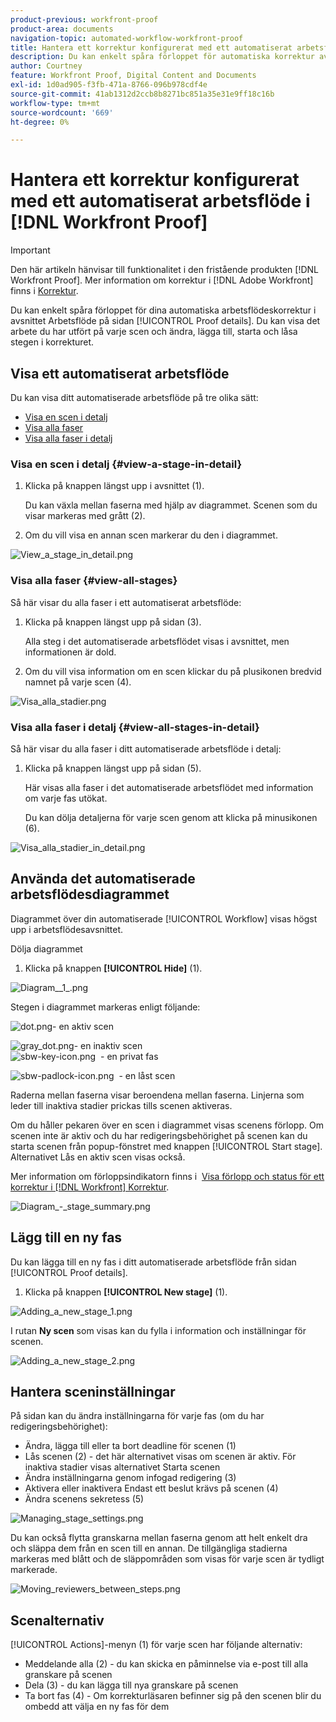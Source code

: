 ```yaml
---
product-previous: workfront-proof
product-area: documents
navigation-topic: automated-workflow-workfront-proof
title: Hantera ett korrektur konfigurerat med ett automatiserat arbetsflöde i  [!DNL Workfront Proof]
description: Du kan enkelt spåra förloppet för automatiska korrektur av arbetsflöden i avsnittet Arbetsflöde på sidan Korrekturinformation. Du kan visa det arbete du har utfört på varje scen och ändra, lägga till, starta och låsa stegen i korrekturet.
author: Courtney
feature: Workfront Proof, Digital Content and Documents
exl-id: 1d0ad905-f3fb-471a-8766-096b978cdf4e
source-git-commit: 41ab1312d2ccb8b8271bc851a35e31e9ff18c16b
workflow-type: tm+mt
source-wordcount: '669'
ht-degree: 0%

---
```


# Hantera ett korrektur konfigurerat med ett automatiserat arbetsflöde i [!DNL Workfront Proof]

>[!IMPORTANT]
>
>Den här artikeln hänvisar till funktionalitet i den fristående produkten [!DNL Workfront Proof]. Mer information om korrektur i [!DNL Adobe Workfront] finns i [Korrektur](../../../review-and-approve-work/proofing/proofing.md).

Du kan enkelt spåra förloppet för dina automatiska arbetsflödeskorrektur i avsnittet Arbetsflöde på sidan [!UICONTROL Proof details]. Du kan visa det arbete du har utfört på varje scen och ändra, lägga till, starta och låsa stegen i korrekturet.

## Visa ett automatiserat arbetsflöde

Du kan visa ditt automatiserade arbetsflöde på tre olika sätt:

* [Visa en scen i detalj](#view-a-stage-in-detail)
* [Visa alla faser](#view-all-stages)
* [Visa alla faser i detalj](#view-all-stages-in-detail)

### Visa en scen i detalj {#view-a-stage-in-detail}

1. Klicka på knappen längst upp i avsnittet (1).

   Du kan växla mellan faserna med hjälp av diagrammet. Scenen som du visar markeras med grått (2).

1. Om du vill visa en annan scen markerar du den i diagrammet.

![View_a_stage_in_detail.png](assets/view-a-stage-in-detail-350x249.png)

### Visa alla faser {#view-all-stages}

Så här visar du alla faser i ett automatiserat arbetsflöde:

1. Klicka på knappen längst upp på sidan (3).

   Alla steg i det automatiserade arbetsflödet visas i avsnittet, men informationen är dold.

1. Om du vill visa information om en scen klickar du på plusikonen bredvid namnet på varje scen (4).

![Visa_alla_stadier.png](assets/view-all-stages-350x212.png)

### Visa alla faser i detalj {#view-all-stages-in-detail}

Så här visar du alla faser i ditt automatiserade arbetsflöde i detalj:

1. Klicka på knappen längst upp på sidan (5).

   Här visas alla faser i det automatiserade arbetsflödet med information om varje fas utökat.

   Du kan dölja detaljerna för varje scen genom att klicka på minusikonen (6).

![Visa_alla_stadier_in_detail.png](assets/view-all-stages-in-detail-350x370.png)

## Använda det automatiserade arbetsflödesdiagrammet

Diagrammet över din automatiserade [!UICONTROL Workflow] visas högst upp i arbetsflödesavsnittet.

Dölja diagrammet

1. Klicka på knappen **[!UICONTROL Hide]** (1).

![Diagram__1_.png](assets/diagram--1--350x217.png)

Stegen i diagrammet markeras enligt följande:

![dot.png](assets/dot.png)- en aktiv scen

![gray_dot.png](assets/grey-dot.png)- en inaktiv scen\
![sbw-key-icon.png](assets/sbw-key-icon.png)  - en privat fas

![sbw-padlock-icon.png](assets/sbw-padlock-icon.png)  - en låst scen

Raderna mellan faserna visar beroendena mellan faserna. Linjerna som leder till inaktiva stadier prickas tills scenen aktiveras.

Om du håller pekaren över en scen i diagrammet visas scenens förlopp. Om scenen inte är aktiv och du har redigeringsbehörighet på scenen kan du starta scenen från popup-fönstret med knappen [!UICONTROL Start stage]. Alternativet Lås en aktiv scen visas också.

Mer information om förloppsindikatorn finns i  [Visa förlopp och status för ett korrektur i [!DNL Workfront] Korrektur](../../../workfront-proof/wp-work-proofsfiles/manage-your-work/view-progress-and-status-of-proof.md).

![Diagram_-_stage_summary.png](assets/diagram---stage-summary-350x214.png)

## Lägg till en ny fas

Du kan lägga till en ny fas i ditt automatiserade arbetsflöde från sidan [!UICONTROL Proof details].

1. Klicka på knappen **[!UICONTROL New stage]** (1).

![Adding_a_new_stage_1.png](assets/adding-a-new-stage-1-350x218.png)

I rutan **Ny scen** som visas kan du fylla i information och inställningar för scenen.

![Adding_a_new_stage_2.png](assets/adding-a-new-stage-2-350x332.png)

## Hantera sceninställningar

På sidan kan du ändra inställningarna för varje fas (om du har redigeringsbehörighet):

* Ändra, lägga till eller ta bort deadline för scenen (1)
* Lås scenen (2) - det här alternativet visas om scenen är aktiv. För inaktiva stadier visas alternativet Starta scenen
* Ändra inställningarna genom infogad redigering (3)
* Aktivera eller inaktivera Endast ett beslut krävs på scenen (4)
* Ändra scenens sekretess (5)

![Managing_stage_settings.png](assets/managing-stage-settings-350x93.png)

Du kan också flytta granskarna mellan faserna genom att helt enkelt dra och släppa dem från en scen till en annan. De tillgängliga stadierna markeras med blått och de släppområden som visas för varje scen är tydligt markerade.

![Moving_reviewers_between_steps.png](assets/moving-reviewers-between-stages-350x254.png)

## Scenalternativ

[!UICONTROL Actions]-menyn (1) för varje scen har följande alternativ:

* Meddelande alla (2) - du kan skicka en påminnelse via e-post till alla granskare på scenen
* Dela (3) - du kan lägga till nya granskare på scenen
* Ta bort fas (4) - Om korrekturläsaren befinner sig på den scenen blir du ombedd att välja en ny fas för dem
